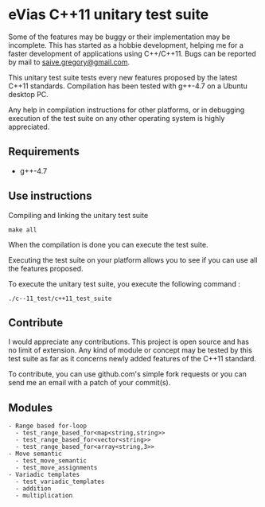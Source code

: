# eVias C++11 unitary test suite

Some of the features may be buggy or their implementation may be incomplete.
This has started as a hobbie development, helping me for a faster development
of applications using C++/C++11. Bugs can be reported by mail to
<saive.gregory@gmail.com>.

This unitary test suite tests every new features proposed by the latest C++11
standards. Compilation has been tested with g++-4.7 on a Ubuntu desktop PC.

Any help in compilation instructions for other platforms, or in debugging 
execution of the test suite on any other operating system is highly appreciated.

## Requirements

* g++-4.7

## Use instructions

Compiling and linking the unitary test suite

    make all

When the compilation is done you can execute the test suite.

Executing the test suite on your platform allows you to see if you
can use all the features proposed.

To execute the unitary test suite, you execute the following
command :

    ./c--11_test/c++11_test_suite

## Contribute

I would appreciate any contributions. This project is open source and
has no limit of extension. Any kind of module or concept may be tested
by this test suite as far as it concerns newly added features of the
C++11 standard.

To contribute, you can use github.com's simple fork requests or you
can send me an email with a patch of your commit(s).

## Modules

    - Range based for-loop
      - test_range_based_for<map<string,string>>
      - test_range_based_for<vector<string>>
      - test_range_based_for<array<string,3>>
    - Move semantic
      - test_move_semantic
      - test_move_assignments  
    - Variadic templates
      - test_variadic_templates
      - addition
      - multiplication  


